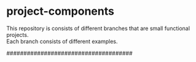 # project-components <br />

This repository is consists of different branches that are small functional projects.  <br/> 
Each branch consists of different examples. <br />

#####################################  <br />

